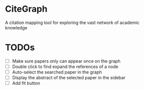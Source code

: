 # CiteGraph

A citation mapping tool for exploring the vast network of academic knowledge

# TODOs

-   [ ] Make sure papers only can appear once on the graph
-   [ ] Double click to find expand the references of a node
-   [ ] Auto-select the searched paper in the graph
-   [ ] Display the abstract of the selected paper in the sidebar
-   [ ] Add fit button
